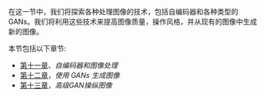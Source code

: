 

在这一节中，我们将探索各种处理图像的技术，包括自编码器和各种类型的 GANs。我们将利用这些技术来提高图像质量，操作风格，并从现有的图像中生成新的图像。

本节包括以下章节:

*   [第十一章](81f4bbcc-3744-4529-833d-79e878814be0.xhtml)、*自编码器和图像处理*
*   [第十二章](80339e7c-1876-4745-8b2a-813b961093a1.xhtml)，*使用 GANs 生成图像*
*   [第十三章](449eb40d-52e6-4f6d-9035-2518afc1dc90.xhtml)，*高级GAN操纵图像*